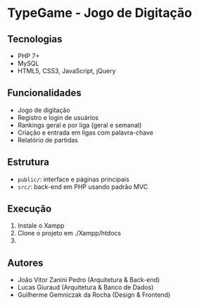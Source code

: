 # TypeGame - Jogo de Digitação

## Tecnologias
- PHP 7+
- MySQL
- HTML5, CSS3, JavaScript, jQuery

## Funcionalidades
- Jogo de digitação
- Registro e login de usuários
- Rankings geral e por liga (geral e semanal)
- Criação e entrada em ligas com palavra-chave
- Relatório de partidas

## Estrutura
- `public/`: interface e páginas principais
- `src/`: back-end em PHP usando padrão MVC

## Execução
1. Instale o Xampp
2. Clone o projeto em ./Xampp/htdocs
3. 

## Autores
- João Vitor Zanini Pedro (Arquitetura & Back-end)
- Lucas Giuraud (Arquitetura & Banco de Dados)
- Guilherme Gemniczak da Rocha (Design & Frontend)
